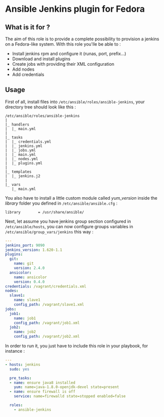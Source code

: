 # Ansible Jenkins plugin for Fedora

## What is it for ?

The aim of this role is to provide a complete possibility to provision a jenkins on a Fedora-like system.
With this role you'lle be able to :
* Install jenkins rpm and configure it (runas, port, prefix...)
* Download and install plugins
* Create jobs with providing their XML configuration
* Add nodes
* Add credentials

## Usage

First of all, install files into `/etc/ansible/roles/ansible-jenkins`, your directory tree should look like this :

    /etc/ansible/roles/ansible-jenkins
    |
    |_ handlers
    |  |_ main.yml
    |
    |_ tasks
    |  |_ credentials.yml
    |  |_ jenkins.yml
    |  |_ jobs.yml
    |  |_ main.yml
    |  |_ nodes.yml
    |  |_ plugins.yml
    |
    |_ templates
    |  |_ jenkins.j2
    |
    |_ vars
       |_ main.yml

You also have to install a little custom module called _yum_version_ inside the _library_ folder you defined in `/etc/ansible/ansible.cfg` : 
```properties
library        = /usr/share/ansible/
```

Next, let assume you have jenkins group section configured in `/etc/ansible/hosts`, you can now configure groups variables in `/etc/ansible/group_vars/jenkins` this way : 
``` yml
---
jenkins_port: 9090
jenkins_version: 1.620-1.1
plugins:
  git:
    name: git
    version: 2.4.0
  ansicolor:
    name: ansicolor
    version: 0.4.0
credentials: /vagrant/credentials.xml
nodes:
  slave1:
    name: slave1
    config_path: /vagrant/slave1.xml
jobs:
  job1:
    name: job1
    config_path: /vagrant/job1.xml
  job2:
    name: job2
    config_path: /vagrant/job2.xml
```

In order to run it, you just have to include this role in your playbook, for instance : 
``` yml
---
- hosts: jenkins
  sudo: yes

  pre_tasks:
  - name: ensure java8 installed
    yum: name=java-1.8.0-openjdk-devel state=present
  - name: ensure firewall is off
    service: name=firewalld state=stopped enabled=false

  roles:
    - ansible-jenkins
```
